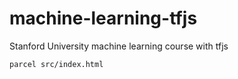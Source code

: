 # machine-learning-tfjs

Stanford University machine learning course with tfjs

```
parcel src/index.html
```
